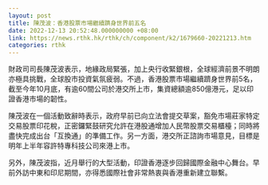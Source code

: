 ```yaml
---
layout: post
title: 陳茂波：香港股票市場繼續躋身世界前五名
date: 2022-12-13 20:52:48.000000000 +08:00
link: https://news.rthk.hk/rthk/ch/component/k2/1679660-20221213.htm
categories: rthk
---
```


財政司司長陳茂波表示，地緣政局緊張，加上央行收緊銀根，全球經濟前景不明朗亦極具挑戰，全球股市投資氣氛疲弱。不過，香港股票市場繼續躋身世界前5名，截至今年10月底，有逾60間公司於港交所上市，集資總額逾850億港元，足以印證香港市場的韌性。

陳茂波在一個活動致辭時表示，政府早前已向立法會提交草案，豁免市場莊家特定交易股票印花稅，正密鑼緊鼓研究允許在港股通增加人民幣股票交易櫃檯；同時將盡快完成出台「互換通」的準備工作。另一方面，港交所正諮詢市場意見，目標是明年上半年容許特專科技公司來港上市。

另外，陳茂波指，近月舉行的大型活動，印證香港逐步回歸國際金融中心舞台。早前外訪中東和印尼期間，亦得悉國際社會非常熱衷與香港重新建立聯繫。
